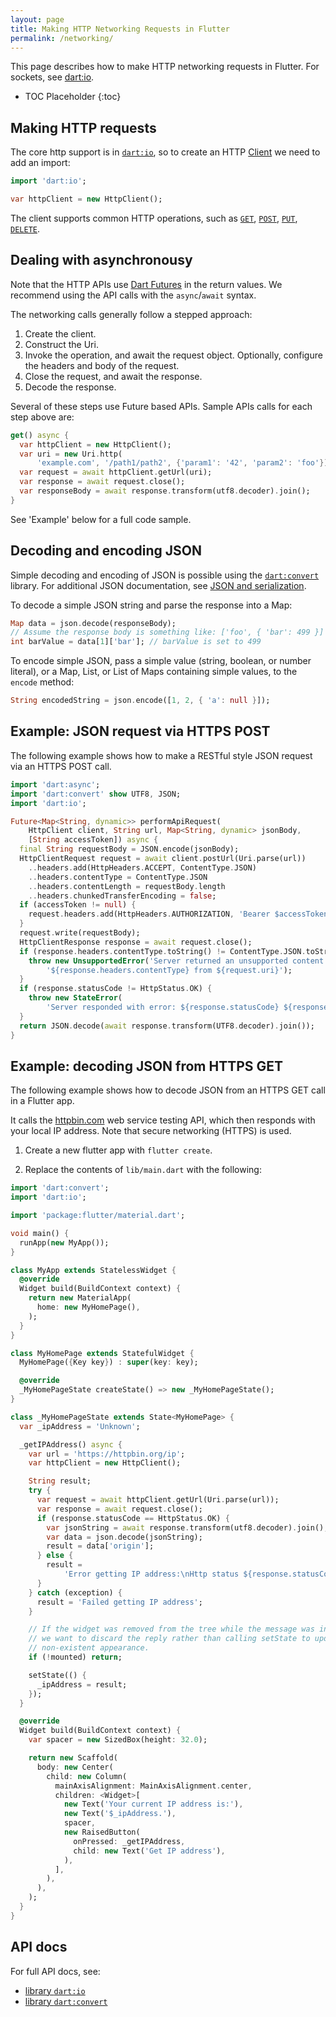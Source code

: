 ```yaml
---
layout: page
title: Making HTTP Networking Requests in Flutter
permalink: /networking/
---
```


This page describes how to make HTTP networking requests in Flutter. For
sockets, see [dart:io][dartio].

* TOC Placeholder
{:toc}

## Making HTTP requests

The core http support is in [`dart:io`][dartio], so to create an HTTP [Client][client]
we need to add an import:
<!-- skip -->
```dart
import 'dart:io';

var httpClient = new HttpClient();
```

The client supports common HTTP operations, such as [`GET`][get],
[`POST`][post], [`PUT`][put], [`DELETE`][delete].  

## Dealing with asynchronousy

Note that the HTTP APIs use [Dart
Futures](https://www.dartlang.org/tutorials/language/futures) in the return
values. We recommend using the API calls with the `async`/`await` syntax.

The networking calls generally follow a stepped approach:

1. Create the client.
2. Construct the Uri.
3. Invoke the operation, and await the request object. Optionally, configure the
   headers and body of the request.
4. Close the request, and await the response.
5. Decode the response.

Several of these steps use Future based APIs. Sample APIs calls for each step
above are:

<!-- skip -->
```dart
get() async {
  var httpClient = new HttpClient();
  var uri = new Uri.http(
      'example.com', '/path1/path2', {'param1': '42', 'param2': 'foo'});
  var request = await httpClient.getUrl(uri);
  var response = await request.close();
  var responseBody = await response.transform(utf8.decoder).join();
}
```

See 'Example' below for a full code sample.

## Decoding and encoding JSON

Simple decoding and encoding of JSON is possible using the
[`dart:convert`](https://docs.flutter.io/flutter/dart-convert/dart-convert-library.html)
library. For additional JSON documentation, see [JSON and serialization](/json/).

To decode a simple JSON string and parse the response into a Map:

<!-- skip -->
```dart
Map data = json.decode(responseBody);
// Assume the response body is something like: ['foo', { 'bar': 499 }]
int barValue = data[1]['bar']; // barValue is set to 499
```

To encode simple JSON, pass a simple value (string, boolean, or number literal), or a
Map, List, or List of Maps containing simple values, to the `encode` method:

<!-- skip -->
```dart
String encodedString = json.encode([1, 2, { 'a': null }]);
```

## Example: JSON request via HTTPS POST

The following example shows how to make a RESTful style JSON request via an HTTPS POST call.

```dart
import 'dart:async';
import 'dart:convert' show UTF8, JSON;
import 'dart:io';

Future<Map<String, dynamic>> performApiRequest(
    HttpClient client, String url, Map<String, dynamic> jsonBody,
    [String accessToken]) async {
  final String requestBody = JSON.encode(jsonBody);
  HttpClientRequest request = await client.postUrl(Uri.parse(url))
    ..headers.add(HttpHeaders.ACCEPT, ContentType.JSON)
    ..headers.contentType = ContentType.JSON
    ..headers.contentLength = requestBody.length
    ..headers.chunkedTransferEncoding = false;
  if (accessToken != null) {
    request.headers.add(HttpHeaders.AUTHORIZATION, 'Bearer $accessToken');
  }
  request.write(requestBody);
  HttpClientResponse response = await request.close();
  if (response.headers.contentType.toString() != ContentType.JSON.toString()) {
    throw new UnsupportedError('Server returned an unsupported content type: '
        '${response.headers.contentType} from ${request.uri}');
  }
  if (response.statusCode != HttpStatus.OK) {
    throw new StateError(
        'Server responded with error: ${response.statusCode} ${response.reasonPhrase}');
  }
  return JSON.decode(await response.transform(UTF8.decoder).join());
}
```


## Example: decoding JSON from HTTPS GET

The following example shows how to decode JSON from an HTTPS GET call in a Flutter app.

It calls the [httpbin.com](https://httpbin.com) web service testing API,
which then responds with your local IP address. Note that secure
networking (HTTPS) is used.

1. Create a new flutter app with `flutter create`.

1. Replace the contents of `lib/main.dart` with the following:

```dart
import 'dart:convert';
import 'dart:io';

import 'package:flutter/material.dart';

void main() {
  runApp(new MyApp());
}

class MyApp extends StatelessWidget {
  @override
  Widget build(BuildContext context) {
    return new MaterialApp(
      home: new MyHomePage(),
    );
  }
}

class MyHomePage extends StatefulWidget {
  MyHomePage({Key key}) : super(key: key);

  @override
  _MyHomePageState createState() => new _MyHomePageState();
}

class _MyHomePageState extends State<MyHomePage> {
  var _ipAddress = 'Unknown';

  _getIPAddress() async {
    var url = 'https://httpbin.org/ip';
    var httpClient = new HttpClient();

    String result;
    try {
      var request = await httpClient.getUrl(Uri.parse(url));
      var response = await request.close();
      if (response.statusCode == HttpStatus.OK) {
        var jsonString = await response.transform(utf8.decoder).join();
        var data = json.decode(jsonString);
        result = data['origin'];
      } else {
        result =
            'Error getting IP address:\nHttp status ${response.statusCode}';
      }
    } catch (exception) {
      result = 'Failed getting IP address';
    }

    // If the widget was removed from the tree while the message was in flight,
    // we want to discard the reply rather than calling setState to update our
    // non-existent appearance.
    if (!mounted) return;

    setState(() {
      _ipAddress = result;
    });
  }

  @override
  Widget build(BuildContext context) {
    var spacer = new SizedBox(height: 32.0);

    return new Scaffold(
      body: new Center(
        child: new Column(
          mainAxisAlignment: MainAxisAlignment.center,
          children: <Widget>[
            new Text('Your current IP address is:'),
            new Text('$_ipAddress.'),
            spacer,
            new RaisedButton(
              onPressed: _getIPAddress,
              child: new Text('Get IP address'),
            ),
          ],
        ),
      ),
    );
  }
}
```

## API docs

For full API docs, see:

  * [library `dart:io`][dartio]
  * [library `dart:convert`][convert]

[dartio]:     https://docs.flutter.io/flutter/dart-io/dart-io-library.html
[convert]:    https://docs.flutter.io/flutter/dart-convert/dart-convert-library.html
[client]:     https://docs.flutter.io/flutter/dart-io/HttpClient-class.html
[get]:        https://docs.flutter.io/flutter/dart-io/HttpClient/getUrl.html
[post]:       https://docs.flutter.io/flutter/dart-io/HttpClient/postUrl.html
[put]:        https://docs.flutter.io/flutter/dart-io/HttpClient/putUrl.html
[delete]:     https://docs.flutter.io/flutter/dart-io/HttpClient/deleteUrl.html
